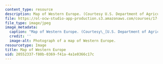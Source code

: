 ```yaml
---
content_type: resource
description: Map of Western Europe. (Courtesy U.S. Department of Agriculture.)
file: https://ol-ocw-studio-app-production.s3.amazonaws.com/courses/17-158-political-economy-of-western-europe-spring-2003/20552337f80b0369f41a4a1e0366c17c_17-158s03.jpg
file_type: image/jpeg
image_metadata:
  caption: "Map of Western Europe. (Courtesy\_[U.S. Department of Agriculture](http://www.usda.gov/).)"
  credit: ''
  image-alt: Photograph of a map of Western Europe.
resourcetype: Image
title: Map of Western Europe
uid: 20552337-f80b-0369-f41a-4a1e0366c17c
---
```

